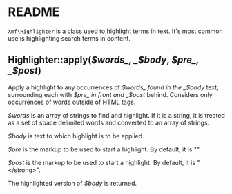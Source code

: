 # README

`Xmf\Highlighter` is a class used to highlight terms in text. It's most common use is highlighting search terms in content.

## Highlighter::apply\(_$words_, _$body_, _$pre_, _$post_\)

Apply a highlight to any occurrences of _$words_ found in the _$body_ text, surrounding each with _$pre_ in front and _$post_ behind. Considers only occurrences of words outside of HTML tags.

_$words_ is an array of strings to find and highlight. If it is a string, it is treated as a set of space delimited words and converted to an array of strings.

_$body_ is text to which highlight is to be applied.

_$pre_ is the markup to be used to start a highlight. By default, it is "".

_$post_ is the markup to be used to start a highlight. By default, it is "&lt;/strong&gt;".

The highlighted version of _$body_ is returned.

